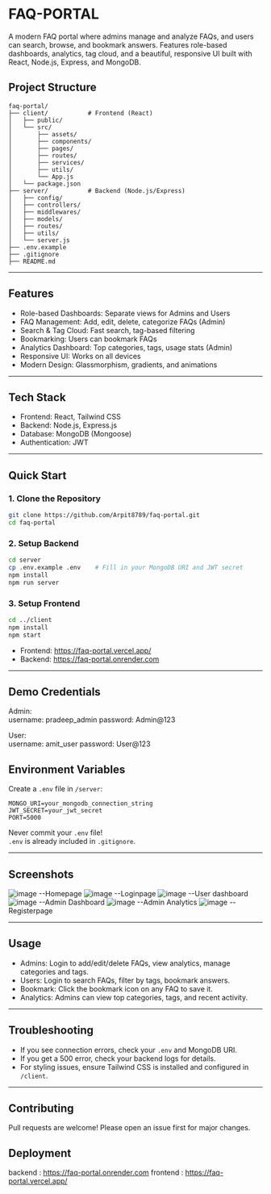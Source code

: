 # FAQ-PORTAL
A modern FAQ portal where admins manage and analyze FAQs, and users can search, browse, and bookmark answers. Features role-based dashboards, analytics, tag cloud, and a beautiful, responsive UI built with React, Node.js, Express, and MongoDB.


##  Project Structure

```
faq-portal/
├── client/           # Frontend (React)
│   ├── public/
│   └── src/
│       ├── assets/
│       ├── components/
│       ├── pages/
│       ├── routes/
│       ├── services/
│       ├── utils/
│       └── App.js
│   └── package.json
├── server/           # Backend (Node.js/Express)
│   ├── config/
│   ├── controllers/
│   ├── middlewares/
│   ├── models/
│   ├── routes/
│   ├── utils/
│   └── server.js
├── .env.example
├── .gitignore
├── README.md
```

---

##  Features

- Role-based Dashboards: Separate views for Admins and Users
- FAQ Management: Add, edit, delete, categorize FAQs (Admin)
- Search & Tag Cloud: Fast search, tag-based filtering
- Bookmarking: Users can bookmark FAQs
- Analytics Dashboard: Top categories, tags, usage stats (Admin)
- Responsive UI: Works on all devices
- Modern Design: Glassmorphism, gradients, and animations

---

##  Tech Stack

- Frontend: React, Tailwind CSS
- Backend: Node.js, Express.js
- Database: MongoDB (Mongoose)
- Authentication: JWT

---

##  Quick Start

### 1. Clone the Repository

```bash
git clone https://github.com/Arpit8789/faq-portal.git
cd faq-portal
```

### 2. Setup Backend

```bash
cd server
cp .env.example .env    # Fill in your MongoDB URI and JWT secret
npm install
npm run server
```

### 3. Setup Frontend

```bash
cd ../client
npm install
npm start
```

- Frontend: https://faq-portal.vercel.app/
- Backend: https://faq-portal.onrender.com

---

##  Demo Credentials

Admin:  
username: pradeep_admin
password: Admin@123
 


User:  
username: amit_user
password: User@123


##  Environment Variables

Create a `.env` file in `/server`:

```
MONGO_URI=your_mongodb_connection_string
JWT_SECRET=your_jwt_secret
PORT=5000
```

Never commit your `.env` file!  
`.env` is already included in `.gitignore`.

---

##  Screenshots
![image](https://github.com/user-attachments/assets/89a77f6e-d88e-4f9a-9801-c7c6c6081145) --Homepage
![image](https://github.com/user-attachments/assets/79b608c5-37a1-4e3c-b615-c95da657aea8) --Loginpage
![image](https://github.com/user-attachments/assets/bc159a83-0d86-431d-8ad1-c23d0e2e20d1) --User dashboard
![image](https://github.com/user-attachments/assets/f0fee613-33f9-4dc1-aa08-0ceb5df726e7) --Admin Dashboard
![image](https://github.com/user-attachments/assets/057b3991-6e43-498f-bf22-26dd71ef3384) --Admin Analytics
![image](https://github.com/user-attachments/assets/0d7d3fa4-4068-42fb-a48d-992de520f3be) --Registerpage





---

##  Usage

- Admins: Login to add/edit/delete FAQs, view analytics, manage categories and tags.
- Users: Login to search FAQs, filter by tags, bookmark answers.
- Bookmark: Click the bookmark icon on any FAQ to save it.
- Analytics: Admins can view top categories, tags, and recent activity.

---

## Troubleshooting

- If you see connection errors, check your `.env` and MongoDB URI.
- If you get a 500 error, check your backend logs for details.
- For styling issues, ensure Tailwind CSS is installed and configured in `/client`.

---

##  Contributing

Pull requests are welcome! Please open an issue first for major changes.

##  Deployment
backend : https://faq-portal.onrender.com
frontend : https://faq-portal.vercel.app/

